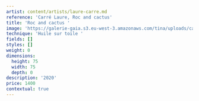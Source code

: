 ```yaml
---
artist: content/artists/laure-carre.md
reference: 'Carré Laure, Roc and cactus'
title: 'Roc and cactus '
image: 'https://galerie-gaia.s3.eu-west-3.amazonaws.com/tina/uploads/carre-laure/galerie gaia-laure carré roc cactus 75X75.jpg'
technique: 'Huile sur toile '
fields: []
styles: []
weight: 0
dimensions:
  height: 75
  width: 75
  depth: 0
description: '2020'
price: 1400
contextual: true
---
```


